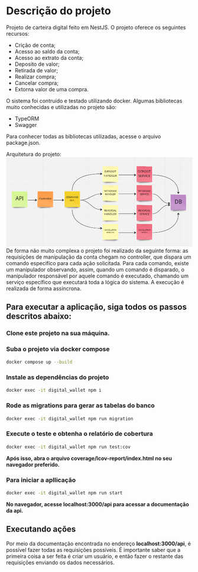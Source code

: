 
# Descrição do projeto

Projeto de carteira digital feito em NestJS. O projeto oferece os seguintes recursos:
- Crição de conta;
- Acesso ao saldo da conta;
- Acesso ao extrato da conta;
- Deposito de valor;
- Retirada de valor;
- Realizar compra;
- Cancelar compra;
- Extorna valor de uma compra.

O sistema foi contruído e testado utilizando docker.
Algumas bibliotecas muito conhecidas e utilizadas no projeto são:
- TypeORM
- Swagger

Para conhecer todas as bibliotecas utilizadas, acesse o arquivo package.json.


Arquitetura do projeto:
<img src="img/arquitetura.png">
De forma não muito complexa o projeto foi realizado da seguinte forma: as requisições de manipulação da conta chegam no controller,
que dispara um comando especifíco para cada ação solicitada. Para cada comando, existe um manipulador observando, assim, quando um comando
é disparado, o manipulador responsável por aquele comando é executado, chamando um serviço específico que executará toda a lógica do sistema.
A execução é realizada de forma assíncrona. 

## Para executar a aplicação, siga todos os passos descritos abaixo:

### Clone este projeto na sua máquina.

### Suba o projeto via docker compose
```bash
docker compose up --build
```

### Instale as dependências do projeto
```bash
docker exec -it digital_wallet npm i
```

### Rode as migrations para gerar as tabelas do banco
```bash
docker exec -it digital_wallet npm run migration
```

### Execute o teste e obtenha o relatório de cobertura
```bash
docker exec -it digital_wallet npm run test:cov
```
**Após isso, abra o arquivo coverage/lcov-report/index.html no seu navegador preferido.**

### Para iniciar a apllicação
```bash
docker exec -it digital_wallet npm run start
```
**No navegador, acesse localhost:3000/api para acessar a documentação da api.**

## Executando ações

Por meio da documentação encontrada no endereço **localhost:3000/api**, é possível fazer todas
as requisições possíveis. É importante saber que a primeira coisa a ser feita é criar um usuário,
e então fazer o restante das requisições enviando os dados necessários.